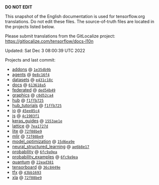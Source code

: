 __DO NOT EDIT__

This snapshot of the English documentation is used for tensorflow.org
translations. Do not edit these files. The source-of-truth files are located in
the projects listed below.

Please submit translations from the GitLocalize project: https://gitlocalize.com/tensorflow/docs-l10n

Updated: Sat Dec  3 08:00:39 UTC 2022

Projects and last commit:

- [addons](https://github.com/tensorflow/addons/tree/master/docs) @ <a href='https://github.com/tensorflow/addons/commit/1e35db9b42ace875c4a697e57b944a1d48ba2b87'><code>1e35db9b</code></a>
- [agents](https://github.com/tensorflow/agents/tree/master/docs) @ <a href='https://github.com/tensorflow/agents/commit/0e8c16f402e63a62ca0f88fcfb837726736f1e99'><code>0e8c16f4</code></a>
- [datasets](https://github.com/tensorflow/datasets/tree/master/docs) @ <a href='https://github.com/tensorflow/datasets/commit/e431c18ce1bd4db8254ee9b76e9f98ba936cca66'><code>e431c18c</code></a>
- [docs](https://github.com/tensorflow/docs/tree/master/site/en) @ <a href='https://github.com/tensorflow/docs/commit/613618a5ce6f0acfd0d70e475bb6e46fae18c843'><code>613618a5</code></a>
- [federated](https://github.com/tensorflow/federated/tree/main/docs) @ <a href='https://github.com/tensorflow/federated/commit/ded54b4952df1e3e49a3fddf389504848806bc12'><code>ded54b49</code></a>
- [graphics](https://github.com/tensorflow/graphics/tree/master/tensorflow_graphics/g3doc) @ <a href='https://github.com/tensorflow/graphics/commit/c0d52ca4e872febf79701b1357181b5ba7597cd7'><code>c0d52ca4</code></a>
- [hub](https://github.com/tensorflow/hub/tree/master/docs) @ <a href='https://github.com/tensorflow/hub/commit/f1ffb725490fdd7979e9b91981f40383f4ee4ea4'><code>f1ffb725</code></a>
- [hub_tutorials](https://github.com/tensorflow/hub/tree/master/examples/colab) @ <a href='https://github.com/tensorflow/hub/commit/f1ffb725490fdd7979e9b91981f40383f4ee4ea4'><code>f1ffb725</code></a>
- [io](https://github.com/tensorflow/io/tree/master/docs) @ <a href='https://github.com/tensorflow/io/commit/45ee85c420b47842b00236e3ad3c420fbc731516'><code>45ee85c4</code></a>
- [js](https://github.com/tensorflow/tfjs-website/tree/master/docs) @ <a href='https://github.com/tensorflow/tfjs-website/commit/4c1903f11ea67457d4297cb9b8870491f6a67c9d'><code>4c1903f1</code></a>
- [keras_guides](https://github.com/tensorflow/docs/tree/snapshot-keras/site/en/guide/keras) @ <a href='https://github.com/tensorflow/docs/commit/1553ae1e4a149be71703e2ee60173b3d1e0e8c00'><code>1553ae1e</code></a>
- [lattice](https://github.com/tensorflow/lattice/tree/master/docs) @ <a href='https://github.com/tensorflow/lattice/commit/7ea1727de1e0309eb324296bc445e0bf5c5c6d74'><code>7ea1727d</code></a>
- [lite](https://github.com/tensorflow/tensorflow/tree/master/tensorflow/lite/g3doc) @ <a href='https://github.com/tensorflow/tensorflow/commit/72f08be9d32640cd2ee430baf357bc80d49ce5aa'><code>72f08be9</code></a>
- [mlir](https://github.com/tensorflow/tensorflow/tree/master/tensorflow/compiler/mlir/g3doc) @ <a href='https://github.com/tensorflow/tensorflow/commit/72f08be9d32640cd2ee430baf357bc80d49ce5aa'><code>72f08be9</code></a>
- [model_optimization](https://github.com/tensorflow/model-optimization/tree/master/tensorflow_model_optimization/g3doc) @ <a href='https://github.com/tensorflow/model-optimization/commit/15d6ea9e99c346d4f04983a6501f44b2732ebb50'><code>15d6ea9e</code></a>
- [neural_structured_learning](https://github.com/tensorflow/neural-structured-learning/tree/master/g3doc) @ <a href='https://github.com/tensorflow/neural-structured-learning/commit/ae6b8e1753109b6b92a6037555bee6c1b30aaebb'><code>ae6b8e17</code></a>
- [probability](https://github.com/tensorflow/probability/tree/main/tensorflow_probability/g3doc) @ <a href='https://github.com/tensorflow/probability/commit/6fc9a9eafa91decad29f2c8f33edeb1422c4818e'><code>6fc9a9ea</code></a>
- [probability_examples](https://github.com/tensorflow/probability/tree/main/tensorflow_probability/examples/jupyter_notebooks) @ <a href='https://github.com/tensorflow/probability/commit/6fc9a9eafa91decad29f2c8f33edeb1422c4818e'><code>6fc9a9ea</code></a>
- [quantum](https://github.com/tensorflow/quantum/tree/master/docs) @ <a href='https://github.com/tensorflow/quantum/commit/22ead381acb6446d11b4be17e03d8a57fe59a429'><code>22ead381</code></a>
- [tensorboard](https://github.com/tensorflow/tensorboard/tree/master/docs) @ <a href='https://github.com/tensorflow/tensorboard/commit/36c8449e37ed23a409dcf75a3b243f92277d4b53'><code>36c8449e</code></a>
- [tfx](https://github.com/tensorflow/tfx/tree/master/docs) @ <a href='https://github.com/tensorflow/tfx/commit/43bb16935303d1fda119253fedb16010abf99a3c'><code>43bb1693</code></a>
- [xla](https://github.com/tensorflow/tensorflow/tree/master/tensorflow/compiler/xla/g3doc) @ <a href='https://github.com/tensorflow/tensorflow/commit/72f08be9d32640cd2ee430baf357bc80d49ce5aa'><code>72f08be9</code></a>

